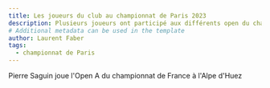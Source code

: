 ```yaml
---
title: Les joueurs du club au championnat de Paris 2023
description: Plusieurs joueurs ont participé aux différents open du championnat de Paris 2023.
# Additional metadata can be used in the template
author: Laurent Faber
tags:
  - championnat de Paris
---
```


Pierre Saguin joue l'Open A du championnat de France à l'Alpe d'Huez